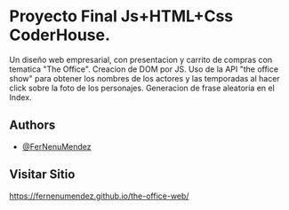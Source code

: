 
# Proyecto Final Js+HTML+Css CoderHouse.

Un diseño web empresarial, con presentacion y carrito de compras con tematica "The Office". 
Creacion de DOM por JS.
Uso de la API "the office show" para obtener los nombres de los actores y las temporadas al hacer click
sobre la foto de los personajes. 
Generacion de frase aleatoria en el Index.


## Authors

- [@FerNenuMendez](https://www.github.com/FerNenuMendez)

## Visitar Sitio

https://fernenumendez.github.io/the-office-web/
